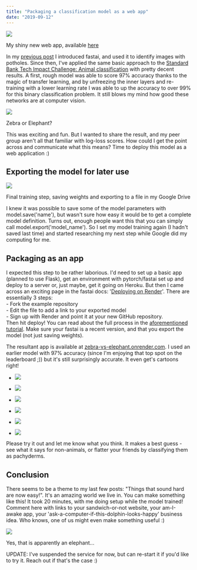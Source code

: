 ```yaml
---
title: "Packaging a classification model as a web app"
date: "2019-09-12"
---
```


[![](images/wordpress_export/2019/09/screenshot-from-2019-09-12-13-03-18.png?w=1024)](https://zebra-vs-elephant.onrender.com)

My shiny new web app, available [here](https://zebra-vs-elephant.onrender.com)

In my [previous post](https://datasciencecastnet.home.blog/2019/09/06/pothole-detection-aka-johno-tries-fastai/) I introduced fastai, and used it to identify images with potholes. Since then, I've applied the same basic approach to the [Standard Bank Tech Impact Challenge: Animal classification](https://zindi.africa/competitions/sbtic-animal-classification) with pretty decent results. A first, rough model was able to score 97% accuracy thanks to the magic of transfer learning, and by unfreezing the inner layers and re-training with a lower learning rate I was able to up the accuracy to over 99% for this binary classification problem. It still blows my mind how good these networks are at computer vision.

![](images/wordpress_export/2019/09/screenshot-from-2019-09-12-11-36-03.png?w=840)

Zebra or Elephant?

This was exciting and fun. But I wanted to share the result, and my peer group aren't all that familiar with log-loss scores. How could I get the point across and communicate what this means? Time to deploy this model as a web application :)

## Exporting the model for later use

![](images/wordpress_export/2019/09/screenshot-from-2019-09-12-16-32-31.png?w=399)

Final training step, saving weights and exporting to a file in my Google Drive

I knew it was possible to save some of the model parameters with model.save('name'), but wasn't sure how easy it would be to get a complete model definition. Turns out, enough people want this that you can simply call model.export('model\_name'). So I set my model training again (I hadn't saved last time) and started researching my next step while Google did my computing for me.

## Packaging as an app

I expected this step to be rather laborious. I'd need to set up a basic app (planned to use Flask), get an environment with pytorch/fastai set up and deploy to a server or, just maybe, get it going on Heroku. But then I came across an exciting page in the fastai docs: '[Deploying on Render](https://course.fast.ai/deployment_render.html)'. There are essentially 3 steps:  
\- Fork the example repository  
\- Edit the file to add a link to your exported model  
\- Sign up with Render and point it at your new GitHub repository.  
Then hit deploy! You can read about the full process in the [aforementioned tutorial](https://course.fast.ai/deployment_render.html). Make sure your fastai is a recent version, and that you export the model (not just saving weights).

The resultant app is available at [zebra-vs-elephant.onrender.com](https://zebra-vs-elephant.onrender.com). I used an earlier model with 97% accuracy (since I'm enjoying that top spot on the leaderboard ;)) but it's still surprisingly accurate. It even get's cartoons right!

- ![](images/wordpress_export/2019/09/screenshot-from-2019-09-12-12-08-38.png?w=496)
    
- ![](images/wordpress_export/2019/09/screenshot-from-2019-09-12-12-08-57.png?w=403)
    
- ![](images/wordpress_export/2019/09/screenshot-from-2019-09-12-13-00-29.png?w=352)
    
- ![](images/wordpress_export/2019/09/screenshot-from-2019-09-12-13-00-43.png?w=414)
    
- ![](images/wordpress_export/2019/09/classify2.jpeg?w=270)
    
- ![](images/wordpress_export/2019/09/classify3.jpeg?w=281)
    

Please try it out and let me know what you think. It makes a best guess - see what it says for non-animals, or flatter your friends by classifying them as pachyderms.

## Conclusion

There seems to be a theme to my last few posts: "Things that sound hard are now easy!". It's an amazing world we live in. You can make something like this! It took 20 minutes, with me doing setup while the model trained! Comment here with links to your sandwich-or-not website, your am-I-awake app, your 'ask-a-computer-if-this-dolphin-looks-happy' business idea. Who knows, one of us might even make something useful :)

![](images/wordpress_export/2019/09/screenshot-from-2019-09-12-16-56-03.png?w=386)

Yes, that is apparently an elephant...

UPDATE: I've suspended the service for now, but can re-start it if you'd like to try it. Reach out if that's the case :)
